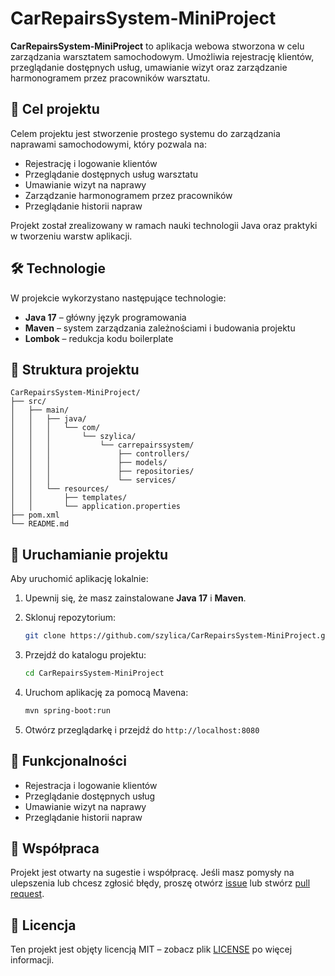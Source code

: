 # CarRepairsSystem-MiniProject

**CarRepairsSystem-MiniProject** to aplikacja webowa stworzona w celu zarządzania warsztatem samochodowym. Umożliwia rejestrację klientów, przeglądanie dostępnych usług, umawianie wizyt oraz zarządzanie harmonogramem przez pracowników warsztatu.

## 🎯 Cel projektu

Celem projektu jest stworzenie prostego systemu do zarządzania naprawami samochodowymi, który pozwala na:

- Rejestrację i logowanie klientów
- Przeglądanie dostępnych usług warsztatu
- Umawianie wizyt na naprawy
- Zarządzanie harmonogramem przez pracowników
- Przeglądanie historii napraw

Projekt został zrealizowany w ramach nauki technologii Java oraz praktyki w tworzeniu warstw aplikacji.

## 🛠️ Technologie

W projekcie wykorzystano następujące technologie:

- **Java 17** – główny język programowania
- **Maven** – system zarządzania zależnościami i budowania projektu
- **Lombok** – redukcja kodu boilerplate

## 📁 Struktura projektu

```
CarRepairsSystem-MiniProject/
├── src/
│   ├── main/
│   │   ├── java/
│   │   │   └── com/
│   │   │       └── szylica/
│   │   │           └── carrepairssystem/
│   │   │               ├── controllers/
│   │   │               ├── models/
│   │   │               ├── repositories/
│   │   │               └── services/
│   │   └── resources/
│   │       ├── templates/
│   │       └── application.properties
├── pom.xml
└── README.md
```

## 🚀 Uruchamianie projektu

Aby uruchomić aplikację lokalnie:

1. Upewnij się, że masz zainstalowane **Java 17** i **Maven**.
2. Sklonuj repozytorium:

   ```bash
   git clone https://github.com/szylica/CarRepairsSystem-MiniProject.git
   ```

3. Przejdź do katalogu projektu:

   ```bash
   cd CarRepairsSystem-MiniProject
   ```

4. Uruchom aplikację za pomocą Mavena:

   ```bash
   mvn spring-boot:run
   ```

5. Otwórz przeglądarkę i przejdź do `http://localhost:8080`

## 📌 Funkcjonalności

- Rejestracja i logowanie klientów
- Przeglądanie dostępnych usług
- Umawianie wizyt na naprawy
- Przeglądanie historii napraw

## 🤝 Współpraca

Projekt jest otwarty na sugestie i współpracę. Jeśli masz pomysły na ulepszenia lub chcesz zgłosić błędy, proszę otwórz [issue](https://github.com/szylica/CarRepairsSystem-MiniProject/issues) lub stwórz [pull request](https://github.com/szylica/CarRepairsSystem-MiniProject/pulls).

## 📄 Licencja

Ten projekt jest objęty licencją MIT – zobacz plik [LICENSE](LICENSE) po więcej informacji.
